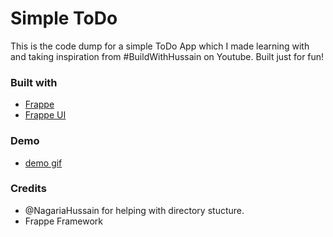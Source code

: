 # Simple ToDo 

This is the code dump for a simple ToDo App which I made learning with and taking inspiration from #BuildWithHussain on Youtube. Built just for fun! 

### Built with 
- [Frappe](https://frappe.io)
- [Frappe UI](https://frappeui.com/) 

### Demo 
- [demo gif](./asset/demo.gif)

### Credits 
- @NagariaHussain for helping with directory stucture. 
- Frappe Framework 
